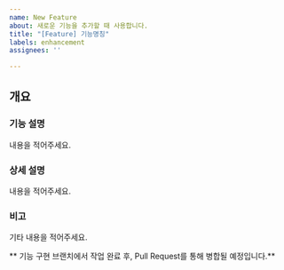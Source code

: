 ```yaml
---
name: New Feature
about: 새로운 기능을 추가할 때 사용합니다.
title: "[Feature] 기능명칭"
labels: enhancement
assignees: ''

---
```


## 개요 ##
### 기능 설명 ###
내용을 적어주세요.

### 상세 설명 ###
내용을 적어주세요.

### 비고
기타 내용을 적어주세요.

** 기능 구현 브랜치에서 작업 완료 후, Pull Request를 통해 병합될 예정입니다.**